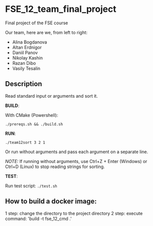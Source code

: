 # FSE_12_team_final_project
Final project of the FSE course

Our team, here are we, from left to right:

- Alina Bogdanova
- Altan Erdnigor
- Daniil Panov
- Nikolay Kashin
- Razan Dibo
- Vasily Tesalin

## Description
Read standard input or arguments and sort it.

**BUILD**:  

With CMake (Powershell):
```
./prereqs.sh && ./build.sh

```

**RUN**: 

```./team12sort 3 2 1 ```

Or run without arguments and pass each argument on a separate line.

_NOTE:_ If running without arguments, use Ctrl+Z + Enter (Windows) or Ctrl+D (Linux) to stop reading strings for sorting. 

**TEST**: 

Run test script:
```./test.sh ```

## How to build a docker image:
1 step: change the directory to the project directory
2 step: execute command: 'build -t fse_12_cmd .'
